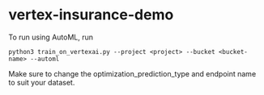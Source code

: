 # vertex-insurance-demo

To run using AutoML, run

`python3 train_on_vertexai.py --project <project> --bucket <bucket-name> --automl`

Make sure to change the optimization_prediction_type and endpoint name to suit your dataset.
